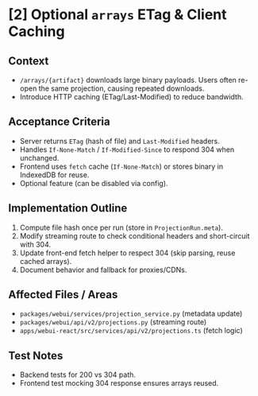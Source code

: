 # [2] Optional `arrays` ETag & Client Caching

## Context
- `/arrays/{artifact}` downloads large binary payloads. Users often re-open the same projection, causing repeated downloads.
- Introduce HTTP caching (ETag/Last-Modified) to reduce bandwidth.

## Acceptance Criteria
- Server returns `ETag` (hash of file) and `Last-Modified` headers.
- Handles `If-None-Match` / `If-Modified-Since` to respond 304 when unchanged.
- Frontend uses `fetch` cache (`If-None-Match`) or stores binary in IndexedDB for reuse.
- Optional feature (can be disabled via config).

## Implementation Outline
1. Compute file hash once per run (store in `ProjectionRun.meta`).
2. Modify streaming route to check conditional headers and short-circuit with 304.
3. Update front-end fetch helper to respect 304 (skip parsing, reuse cached arrays).
4. Document behavior and fallback for proxies/CDNs.

## Affected Files / Areas
- `packages/webui/services/projection_service.py` (metadata update)
- `packages/webui/api/v2/projections.py` (streaming route)
- `apps/webui-react/src/services/api/v2/projections.ts` (fetch logic)

## Test Notes
- Backend tests for 200 vs 304 path.
- Frontend test mocking 304 response ensures arrays reused.
